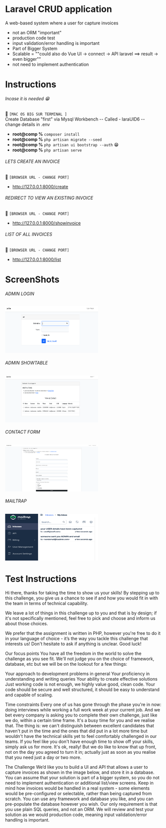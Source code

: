 [//]: <> (// This is confusing, I KNOW, so let me explain it to you)
# Laravel CRUD application
A web-based system where a user for capture invoices
* not an ORM "important"
* production code test
* input validation/error handling is important
* Part of Bigger System
* Scalable = ""could also do Vue UI -> connect -> API laravel ==> result -> even bigger""
* not need to implement authentication 


# Instructions
###### Incase it is needed :grin:
:checkered_flag: ```[MAC OS BIG SUR TERMINAL ]```  
Create Database "first" via Mysql Workbench -- 
Called - laraUID6 -- change details in .env

- **root@comp %** ```composer install```
- **root@comp %** ```php artisan migrate --seed```
- **root@comp %** ```php artisan ui bootstrap --auth``` :grin:
- **root@comp %** ```php artisan serve```

[//]: <> (// put here so I dont have to redo it again for another test => copy paste :-/ ...)
[//]: <> (// composer require laravel/ui)
[//]: <> (// php artisan key:generate`)
[//]: <> (// php artisan ui bootstrap`)
[//]: <> (// php artisan ui vue --auth`)
[//]: <> (// php artisan session:table)
[//]: <> (// npm install)
[//]: <> (// npm run dev)

###### LETS CREATE AN INVOICE
:checkered_flag: ```[BROWSER URL - CHANGE PORT]``` 
- <a href="http://127.0.0.1:8000/create">http://127.0.0.1:8000/create</a>

###### REDIRECT TO VIEW AN EXISTING INVOICE
:checkered_flag: ```[BROWSER URL - CHANGE PORT]``` 
- <a href="http://127.0.0.1:8000/showinvoice">http://127.0.0.1:8000/showinvoice</a>

###### LIST OF ALL INVOICES
:checkered_flag: ```[BROWSER URL - CHANGE PORT]``` 
- <a href="http://127.0.0.1:8000/list">http://127.0.0.1:8000/list</a>




# ScreenShots

###### ADMIN LOGIN
<img src="https://raw.githubusercontent.com/DeanDevel/DevTests/main/2022/Propay/images/showtable.png" alt="create contact" width="300" height="150">

###### ADMIN SHOWTABLE
<img src="https://raw.githubusercontent.com/DeanDevel/DevTests/main/2022/Propay/images/admin.png" alt="create contact" width="300" height="150">

###### CONTACT FORM
<img src="https://raw.githubusercontent.com/DeanDevel/DevTests/main/2022/Propay/images/contactform.png" alt="create contact" width="300" height="150">

###### MAILTRAP
<img src="https://raw.githubusercontent.com/DeanDevel/DevTests/main/2022/Propay/images/mailtrap.png" alt="create contact" width="300" height="150">


# Test Instructions
Hi there, thanks for taking the time to show us your skills! By stepping up to this challenge, you give us a chance to see if and how you would fit in with the team in terms of technical capability.

We leave a lot of things in this challenge up to you and that is by design; if it's not specifically mentioned, feel free to pick and choose and inform us about those choices.

We prefer that the assignment is written in PHP, however you're free to do it in your language of choice - it’s the way you tackle this challenge that interests us!
Don't hesitate to ask if anything is unclear.
Good luck!

Our focus points
You have all the freedom in the world to solve the challenge as you see fit. We'll not judge you on the choice of framework, database, etc but we will be on the lookout for a few things:

Your approach to development problems in general
Your proficiency in understanding and writing queries
Your ability to create effective solutions
Just working code is not enough, we highly value good, clean code. Your code should be secure and well structured, it should be easy to understand and capable of scaling.

Time constraints
Every one of us has gone through the phase you're in now: doing interviews while working a full work week at your current job. And we bet every company is asking you to complete their own challenge, just like we do, within a certain time frame. It's a busy time for you and we realise that.
The thing is: we can't distinguish between excellent candidates that haven't put in the time and the ones that did put in a lot more time but wouldn't have the technical skills yet to feel comfortably challenged in our teams.
If you feel like you don't have enough time to show off your skills, simply ask us for more. It's ok, really! But we do like to know that up front, not on the day you agreed to turn it in; actually just as soon as you realise that you need just a day or two more.

The Challenge
We’d like you to build a UI and API that allows a user to capture invoices as shown in the image below, and store it in a database. You can assume that your solution is part of a bigger system, so you do not need to implement authentication or additional list/view screens. Keep in mind how invoices would be handled in a real system - some elements would be pre-configured or selectable, rather than being captured from scratch.
You can use any framework and database you like, and you can pre-populate the database however you wish. Our only requirement is that you use plain SQL queries, and not an ORM. We will review and test your solution as we would production code, meaning input validation/error handling is important. 